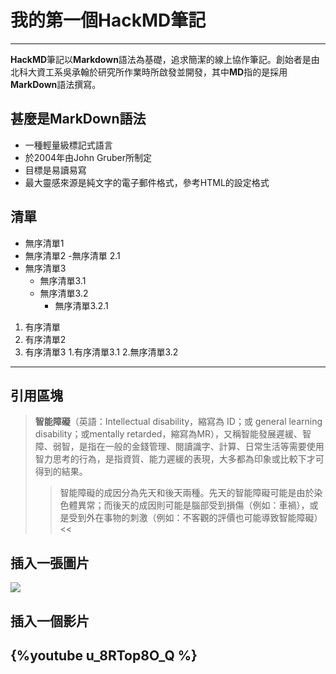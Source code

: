 # 我的第一個HackMD筆記
---
**HackMD**筆記以**Markdown**語法為基礎，追求簡潔的線上協作筆記。創始者是由北科大資工系吳承翰於研究所作業時所啟發並開發，其中**MD**指的是採用**MarkDown**語法撰寫。
## 甚麼是MarkDown語法
- 一種輕量級標記式語言
- 於2004年由John Gruber所制定
- 目標是易讀易寫
- 最大靈感來源是純文字的電子郵件格式，參考HTML的設定格式
## 清單 
- 無序清單1
- 無序清單2
  -無序清單 2.1
- 無序清單3
  - 無序清單3.1
  - 無序清單3.2
    - 無序清單3.2.1
 1. 有序清單
 2. 有序清單2
 3. 有序清單3
     1.有序清單3.1
     2.無序清單3.2 
---
## 引用區塊
> 
> **智能障礙**（英語：Intellectual disability，縮寫為 ID；或 general learning disability；或mentally retarded，縮寫為MR），又稱智能發展遲緩、智障、弱智，是指在一般的金錢管理、閱讀識字、計算、日常生活等需要使用智力思考的行為，是指資質、能力遲緩的表現，大多都為印象或比較下才可得到的結果。
>>智能障礙的成因分為先天和後天兩種。先天的智能障礙可能是由於染色體異常；而後天的成因則可能是腦部受到損傷（例如：車禍），或是受到外在事物的刺激（例如：不客觀的評價也可能導致智能障礙）<<
>>
## 插入一張圖片
![](https://i.imgur.com/IiKsM2x.jpg)


## 插入一個影片
{%youtube u_8RTop8O_Q %}
---





